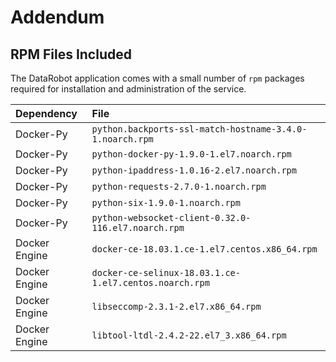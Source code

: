 # Addendum

## RPM Files Included

The DataRobot application comes with a small number of `rpm` packages required for installation and administration of the service.

| Dependency | File |
|:-----------|:-----|
| Docker-Py  | `python.backports-ssl-match-hostname-3.4.0-1.noarch.rpm` |
| Docker-Py  | `python-docker-py-1.9.0-1.el7.noarch.rpm` |
| Docker-Py  | `python-ipaddress-1.0.16-2.el7.noarch.rpm` |
| Docker-Py  | `python-requests-2.7.0-1.noarch.rpm` |
| Docker-Py  | `python-six-1.9.0-1.noarch.rpm` |
| Docker-Py  | `python-websocket-client-0.32.0-116.el7.noarch.rpm` |
| Docker Engine  | `docker-ce-18.03.1.ce-1.el7.centos.x86_64.rpm` |
| Docker Engine  | `docker-ce-selinux-18.03.1.ce-1.el7.centos.noarch.rpm` |
| Docker Engine  | `libseccomp-2.3.1-2.el7.x86_64.rpm` |
| Docker Engine  | `libtool-ltdl-2.4.2-22.el7_3.x86_64.rpm` |
